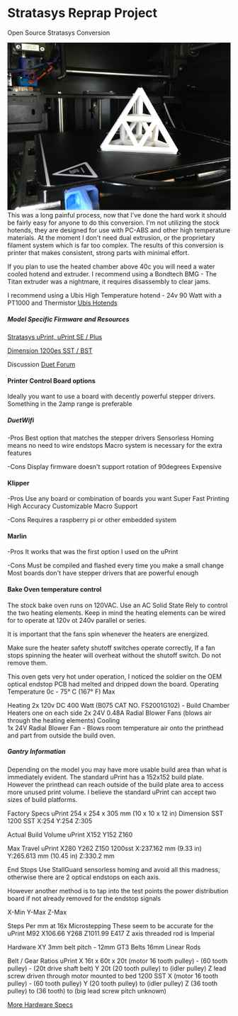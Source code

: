# Stratasys Reprap Project

Open Source Stratasys Conversion

![Bridging Test](pictures/Stratasys-uPrint-test-print.png)
This was a long painful process, now that I've done the hard work it should be fairly easy for anyone to do this conversion. I'm not utilizing the stock hotends, they are designed for use with PC-ABS and other high temperature materials. At the moment I don't need dual extrusion, or the proprietary filament system which is far too complex. The results of this conversion is printer that makes consistent, strong parts with minimal effort.

If you plan to use the heated chamber above 40c you will need a water cooled hotend and extruder. I recommend using a Bondtech BMG - The Titan extruder was a nightmare, it requires disassembly to clear jams.

I recommend using a Ubis High Temperature hotend - 24v 90 Watt with a PT1000 and Thermistor
[Ubis Hotends](https://ubishotends.com/shop/xx9ppgi6moubdjx5kscfk8md4e8ecb)


##### Model Specific Firmware and Resources
   [Stratasys uPrint, uPrint SE / Plus](https://github.com/drphil3d/stratasys/tree/uPrint-SE)
   
   [Dimension 1200es SST / BST](https://github.com/drphil3d/stratasys/tree/Dimension-1200-SST)

Discussion
[Duet Forum](https://forum.duet3d.com/topic/10982/stratasys-uprint-retrofit-finally-complete/7)

#### Printer Control Board options

Ideally you want to use a board with decently powerful stepper drivers. Something in the 2amp range is preferable

##### DuetWifi
 -Pros
    Best option that matches the stepper drivers
    Sensorless Homing means no need to wire endstops
    Macro system is necessary for the extra features

 -Cons
    Display firmware doesn't support rotation of 90degrees
    Expensive
    
#### Klipper

 -Pros
   Use any board or combination of boards you want
   Super Fast Printing
   High Accuracy
   Customizable
   Macro Support
    
 -Cons
   Requires a raspberry pi or other embedded system

#### Marlin
 -Pros
   It works that was the first option I used on the uPrint

 -Cons
   Must be compiled and flashed every time you make a small change
   Most boards don't have stepper drivers that are powerful enough


#### Bake Oven temperature control
 The stock bake oven runs on 120VAC. Use an AC Solid State Rely to control the two heating elements. Keep in mind the heating elements can be wired for to operate at 120v ot 240v parallel or series.

 It is important that the fans spin whenever the heaters are energized.

 Make sure the heater safety shutoff switches operate correctly, If a fan stops spinning the heater will overheat without the shutoff switch. Do not remove them.

 This oven gets very hot under operation, I noticed the soldier on the OEM optical endstop PCB had melted and dripped down the board.
 Operating Temperature 0c - 75° C (167° F) Max

 Heating
    2x 120v DC 400 Watt (B075 CAT NO. FS2001G102) - Build Chamber Heaters one on each side
    2x 24V 0.48A Radial Blower Fans (blows air through the heating elements)
 Cooling   
    1x 24V Radial Blower Fan - Blows room temperature air onto the printhead and part from outside the build oven.


##### Gantry Information

 Depending on the model you may have more usable build area than what is immediately evident. The standard uPrint has a 152x152 build plate. However the printhead can reach outside of the build plate area to access more unused print volume. I believe the standard uPrint can accept two sizes of build platforms.

 Factory Specs
    uPrint 254 x 254 x 305 mm (10 x 10 x 12 in)
    Dimension SST 1200 SST X:254 Y:254 Z:305
 
 Actual Build Volume 
    uPrint X152 Y152 Z160

 Max Travel
    uPrint X280 Y262 Z150
    1200sst X:237.162 mm (9.33 in) Y:265.613 mm (10.45 in) Z:330.2 mm

 End Stops
    Use StallGuard sensorless homing and avoid all this madness, otherwise there are 2 optical endstops on each axis.

However another method is to tap into the test points the power distribution board if not already removed for the endstop signals   

  X-Min Y-Max Z-Max

Steps Per mm at 16x Microstepping
These seem to be accurate for the uPrint M92 X106.66 Y268 Z1011.99 E417
Z axis threaded rod is Imperial

Hardware
    XY 3mm belt pitch - 12mm GT3 Belts 16mm Linear Rods

 Belt / Gear Ratios
 uPrint
    X 16t x 60t x 20t (motor 16 tooth pulley) - (60 tooth pulley) - (20t drive shaft belt)
    Y 20t (20 tooth pulley) to (idler pulley)
    Z lead screw driven through motor mounted to bed
 1200 SST
    X (motor 16 tooth pulley) - (60 tooth pulley)
    Y (20 tooth pulley) to (idler pulley)
    Z (36 tooth pulley) to (36 tooth) to (big lead screw pitch unknown)
    
[More Hardware Specs](hardwarespecs.md)
